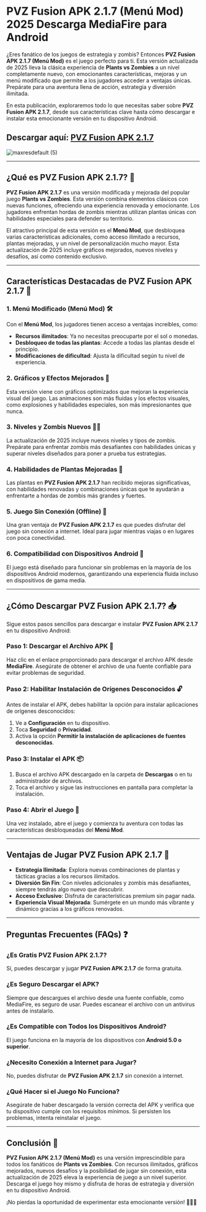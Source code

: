 # PVZ Fusion APK 2.1.7 (Menú Mod) 2025 Descarga MediaFire para Android

¿Eres fanático de los juegos de estrategia y zombis? Entonces **PVZ Fusion APK 2.1.7 (Menú Mod)** es el juego perfecto para ti. Esta versión actualizada de 2025 lleva la clásica experiencia de **Plants vs Zombies** a un nivel completamente nuevo, con emocionantes características, mejoras y un menú modificado que permite a los jugadores acceder a ventajas únicas. Prepárate para una aventura llena de acción, estrategia y diversión ilimitada.

En esta publicación, exploraremos todo lo que necesitas saber sobre **PVZ Fusion APK 2.1.7**, desde sus características clave hasta cómo descargar e instalar esta emocionante versión en tu dispositivo Android.

## Descargar aquí: [PVZ Fusion APK 2.1.7](https://bom.so/ZxkyBR)

![maxresdefault (5)](https://github.com/user-attachments/assets/6583e199-3f7e-46c0-978b-d5adf3a0508d)

---

## ¿Qué es PVZ Fusion APK 2.1.7? 🧩

**PVZ Fusion APK 2.1.7** es una versión modificada y mejorada del popular juego **Plants vs Zombies**. Esta versión combina elementos clásicos con nuevas funciones, ofreciendo una experiencia renovada y emocionante. Los jugadores enfrentan hordas de zombis mientras utilizan plantas únicas con habilidades especiales para defender su territorio.

El atractivo principal de esta versión es el **Menú Mod**, que desbloquea varias características adicionales, como acceso ilimitado a recursos, plantas mejoradas, y un nivel de personalización mucho mayor. Esta actualización de 2025 incluye gráficos mejorados, nuevos niveles y desafíos, así como contenido exclusivo.

---

## Características Destacadas de PVZ Fusion APK 2.1.7 🌟

### 1. **Menú Modificado (Menú Mod)** 🛠️  
Con el **Menú Mod**, los jugadores tienen acceso a ventajas increíbles, como:
- **Recursos ilimitados**: Ya no necesitas preocuparte por el sol o monedas.
- **Desbloqueo de todas las plantas**: Accede a todas las plantas desde el principio.
- **Modificaciones de dificultad**: Ajusta la dificultad según tu nivel de experiencia.

### 2. **Gráficos y Efectos Mejorados** 🎨  
Esta versión viene con gráficos optimizados que mejoran la experiencia visual del juego. Las animaciones son más fluidas y los efectos visuales, como explosiones y habilidades especiales, son más impresionantes que nunca.

### 3. **Niveles y Zombis Nuevos** 🧟‍♀️  
La actualización de 2025 incluye nuevos niveles y tipos de zombis. Prepárate para enfrentar zombis más desafiantes con habilidades únicas y superar niveles diseñados para poner a prueba tus estrategias.

### 4. **Habilidades de Plantas Mejoradas** 🌻  
Las plantas en **PVZ Fusion APK 2.1.7** han recibido mejoras significativas, con habilidades renovadas y combinaciones únicas que te ayudarán a enfrentarte a hordas de zombis más grandes y fuertes.

### 5. **Juego Sin Conexión (Offline)** 📴  
Una gran ventaja de **PVZ Fusion APK 2.1.7** es que puedes disfrutar del juego sin conexión a internet. Ideal para jugar mientras viajas o en lugares con poca conectividad.

### 6. **Compatibilidad con Dispositivos Android** 📱  
El juego está diseñado para funcionar sin problemas en la mayoría de los dispositivos Android modernos, garantizando una experiencia fluida incluso en dispositivos de gama media.

---

## ¿Cómo Descargar PVZ Fusion APK 2.1.7? 📥

Sigue estos pasos sencillos para descargar e instalar **PVZ Fusion APK 2.1.7** en tu dispositivo Android:

### Paso 1: **Descargar el Archivo APK** 🔗  
Haz clic en el enlace proporcionado para descargar el archivo APK desde **MediaFire**. Asegúrate de obtener el archivo de una fuente confiable para evitar problemas de seguridad.

### Paso 2: **Habilitar Instalación de Orígenes Desconocidos** 🔓  
Antes de instalar el APK, debes habilitar la opción para instalar aplicaciones de orígenes desconocidos:
1. Ve a **Configuración** en tu dispositivo.
2. Toca **Seguridad** o **Privacidad**.
3. Activa la opción **Permitir la instalación de aplicaciones de fuentes desconocidas**.

### Paso 3: **Instalar el APK** 📦  
1. Busca el archivo APK descargado en la carpeta de **Descargas** o en tu administrador de archivos.
2. Toca el archivo y sigue las instrucciones en pantalla para completar la instalación.

### Paso 4: **Abrir el Juego** 🚀  
Una vez instalado, abre el juego y comienza tu aventura con todas las características desbloqueadas del **Menú Mod**.

---

## Ventajas de Jugar PVZ Fusion APK 2.1.7 🚀

- **Estrategia Ilimitada**: Explora nuevas combinaciones de plantas y tácticas gracias a los recursos ilimitados.
- **Diversión Sin Fin**: Con niveles adicionales y zombis más desafiantes, siempre tendrás algo nuevo que descubrir.
- **Acceso Exclusivo**: Disfruta de características premium sin pagar nada.
- **Experiencia Visual Mejorada**: Sumérgete en un mundo más vibrante y dinámico gracias a los gráficos renovados.

---

## Preguntas Frecuentes (FAQs) ❓

### **¿Es Gratis PVZ Fusion APK 2.1.7?**  
Sí, puedes descargar y jugar **PVZ Fusion APK 2.1.7** de forma gratuita.

### **¿Es Seguro Descargar el APK?**  
Siempre que descargues el archivo desde una fuente confiable, como MediaFire, es seguro de usar. Puedes escanear el archivo con un antivirus antes de instalarlo.

### **¿Es Compatible con Todos los Dispositivos Android?**  
El juego funciona en la mayoría de los dispositivos con **Android 5.0 o superior**.

### **¿Necesito Conexión a Internet para Jugar?**  
No, puedes disfrutar de **PVZ Fusion APK 2.1.7** sin conexión a internet.

### **¿Qué Hacer si el Juego No Funciona?**  
Asegúrate de haber descargado la versión correcta del APK y verifica que tu dispositivo cumple con los requisitos mínimos. Si persisten los problemas, intenta reinstalar el juego.

---

## Conclusión 🌟

**PVZ Fusion APK 2.1.7 (Menú Mod)** es una versión imprescindible para todos los fanáticos de **Plants vs Zombies**. Con recursos ilimitados, gráficos mejorados, nuevos desafíos y la posibilidad de jugar sin conexión, esta actualización de 2025 eleva la experiencia de juego a un nivel superior. Descarga el juego hoy mismo y disfruta de horas de estrategia y diversión en tu dispositivo Android.

¡No pierdas la oportunidad de experimentar esta emocionante versión! 🌱🧟‍♂️
